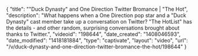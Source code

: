 {
    "title": "\"Duck Dynasty\" and One Direction Twitter Bromance | \"The Hot",
    "description": "What happens when a One Direction pop star and a \"Duck Dynasty\" cast member take up a conversation on Twitter? \"The HotList\" has the details - and other random, surprising conversations brought about thanks to Twitter.",
    "videoid": "198644",
    "date_created": "1408046593",
    "date_modified": "1418181884",
    "type": "captivate",
    "layout": "video",
    "url": "\/v\/duck-dynasty-and-one-direction-twitter-bromance-the-hot\/198644"
}